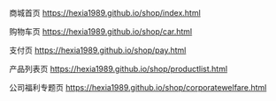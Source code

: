 商城首页  https://hexia1989.github.io/shop/index.html

购物车页  https://hexia1989.github.io/shop/car.html

支付页  https://hexia1989.github.io/shop/pay.html

产品列表页  https://hexia1989.github.io/shop/productlist.html

公司福利专题页  https://hexia1989.github.io/shop/corporatewelfare.html

